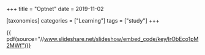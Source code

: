 +++
title = "Optnet"
date = 2019-11-02

[taxonomies]
categories = ["Learning"]
tags = ["study"]
+++

{{ pdf(source="//www.slideshare.net/slideshow/embed_code/key/IrObEco1pM2MWf")}}
